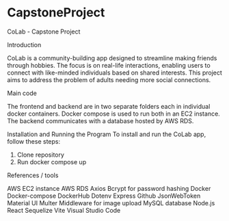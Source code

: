 # CapstoneProject

CoLab - Capstone Project

Introduction

CoLab is a community-building app designed to streamline making friends through hobbies. The focus is on real-life interactions, enabling users to connect with like-minded individuals based on shared interests. This project aims to address the problem of adults needing more social connections.

Main code

The frontend and backend are in two separate folders each in individual docker containers. 
Docker compose is used to run both in an EC2 instance. 
The backend communicates with a database hosted by AWS RDS.

Installation and Running the Program
To install and run the CoLab app, follow these steps:

1. Clone repository
2. Run docker compose up

References / tools

AWS EC2 instance
AWS RDS
Axios
Bcrypt for password hashing
Docker 
Docker-compose
DockerHub
Dotenv
Express
Github
JsonWebToken
Material UI
Multer Middleware for image upload
MySQL database
Node.js
React
Sequelize
Vite
Visual Studio Code








